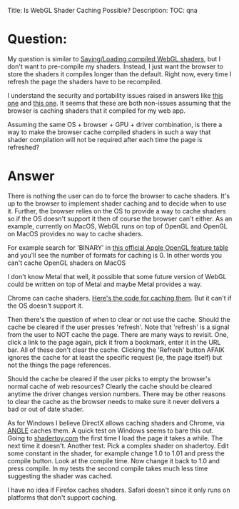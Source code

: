 Title: Is WebGL Shader Caching Possible?
Description:
TOC: qna

# Question:

My question is similar to [Saving/Loading compiled WebGL shaders][1], but I don't want to pre-compile my shaders. Instead, I just want the browser to store the shaders it compiles longer than the default. Right now, every time I refresh the page the shaders have to be recompiled.

I understand the security and portability issues raised in answers like [this one][2] and [this one][3]. It seems that these are both non-issues assuming that the browser is caching shaders that it compiled for my web app.

Assuming the same OS + browser + GPU + driver combination, is there a way to make the browser cache compiled shaders in such a way that shader compilation will not be required after each time the page is refreshed?


  [1]: https://stackoverflow.com/q/36018753/3517452
  [2]: https://stackoverflow.com/a/10724212/3517452
  [3]: https://stackoverflow.com/a/53549882/3517452

# Answer

There is nothing the user can do to force the browser to cache shaders. It's up to the browser to implement shader caching and to decide when to use it. Further, the browser relies on the OS to provide a way to cache shaders so if the OS doesn't support it then of course the browser can't either. As an example, currently on MacOS, WebGL runs on top of OpenGL and OpenGL on MacOS provides no way to cache shaders.

For example search for 'BINARY' in [this official Apple OpenGL feature table](https://developer.apple.com/opengl/OpenGL-Capabilities-Tables.pdf) and you'll see the number of formats for caching is 0. In other words you can't cache OpenGL shaders on MacOS

I don't know Metal that well, it possible that some future version of WebGL could be written on top of Metal and maybe Metal provides a way.

Chrome can cache shaders. [Here's the code for caching them](https://cs.chromium.org/chromium/src/gpu/ipc/host/shader_disk_cache.h?sq=package:chromium&g=0). But it can't if the OS doesn't support it.

Then there's the question of when to clear or not use the cache. Should the cache be cleared if the user presses 'refresh'. Note that 'refresh' is a signal from the user to NOT cache the page. There are many ways to revisit. One, click a link to the page again, pick it from a bookmark, enter it in the URL bar. All of these don't clear the cache. Clicking the 'Refresh' button AFAIK ignores the cache for at least the specific request (ie, the page itself) but not the things the page references.

Should the cache be cleared if the user picks to empty the browser's normal cache of web resources? Clearly the cache should be cleared anytime the driver changes version numbers. There may be other reasons to clear the cache as the browser needs to make sure it never delivers a bad or out of date shader.

As for Windows I believe DirectX allows caching shaders and Chrome, via [ANGLE](https://chromium.googlesource.com/angle/angle/+/master/README.md) caches them. A quick test on Windows seems to bare this out. Going to [shadertoy.com](shadertoy.com) the first time I load the page it takes a while. The next time it doesn't. Another test. Pick a complex shader on shadertoy. Edit some constant in the shader, for example change 1.0 to 1.01 and press the compile button. Look at the compile time. Now change it back to 1.0 and press compile. In my tests the second compile takes much less time suggesting the shader was cached.

I have no idea if Firefox caches shaders. Safari doesn't since it only runs on platforms that don't support caching.
